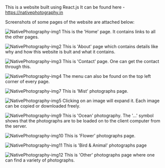 This is a website built using React.js
It can be found here - https://nativephotography.in

Screenshots of some pages of the website are attached below:

![NativePhotography-img1](https://user-images.githubusercontent.com/58632626/150737282-e9e37669-22be-4f85-9128-1c8c5369b4c6.png)
This is the 'Home' page. It contains links to all the other pages. 

![NativePhotography-img2](https://user-images.githubusercontent.com/58632626/150737299-c2653cac-5b60-44af-89f6-68869182803d.png)
This is 'About' page which contains details like why and how this website is bult and what it contains.

![NativePhotography-img3](https://user-images.githubusercontent.com/58632626/150737312-ef21833d-2069-41a5-8d4c-06e6b0629c5a.png)
This is 'Contact' page. One can get the contact through this.

![NativePhotography-img4](https://user-images.githubusercontent.com/58632626/150737327-b6ac7ea1-4d48-430e-933b-59d1c6c53217.png)
The menu can also be found on the top left corner of every page.

![NativePhotography-img7](https://user-images.githubusercontent.com/58632626/150737344-90cd2f75-f152-4580-8140-a2e26f72a110.png)
This is 'Mist' photographs page.

![NativePhotography-img5](https://user-images.githubusercontent.com/58632626/150737353-07735f3d-03b0-4aae-b3a9-6530efa4c52e.png)
Clicking on an image will expand it. Each image can be copied or downloaded freely.

![NativePhotography-img9](https://user-images.githubusercontent.com/58632626/150737363-63e35b3d-c9f6-4704-9736-2dfab5a9c7f9.png)
This is 'Ocean' photography. The '...' symbol shows that the photographs are to be loaded on to the client computer from the server.

![NativePhotography-img10](https://user-images.githubusercontent.com/58632626/150737372-2b428c61-bc1b-4c8d-9e8c-af2162a13d51.png)
This is 'Flower' photographs page.

![NativePhotography-img11](https://user-images.githubusercontent.com/58632626/150737377-b5d2342f-5df4-4dcd-92d8-177007640812.png)
This is 'Bird & Animal' photographs page

![NativePhotography-img12](https://user-images.githubusercontent.com/58632626/150737385-49af09e0-d178-48cd-9bf7-2025aac0994e.png)
This is 'Other' photographs page where one can find a variety of photographs.
